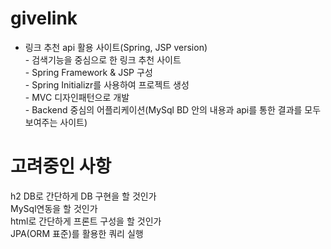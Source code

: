 # givelink
- 링크 추천 api 활용 사이트(Spring, JSP version)
<br> - 검색기능을 중심으로 한 링크 추천 사이트
<br> - Spring Framework & JSP 구성
<br> - Spring Initializr를 사용하여 프로젝트 생성
<br> - MVC 디자인패턴으로 개발
<br> - Backend 중심의 어플리케이션(MySql BD 안의 내용과 api를 통한 결과를 모두보여주는 사이트)

# 고려중인 사항
h2 DB로 간단하게 DB 구현을 할 것인가
<br> MySql연동을 할 것인가
<br> html로 간단하게 프론트 구성을 할 것인가
<br> JPA(ORM 표준)를 활용한 쿼리 실행
